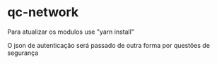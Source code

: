 # qc-network


Para atualizar os modulos use "yarn install"

O json de autenticação será passado de outra forma por questões de segurança
